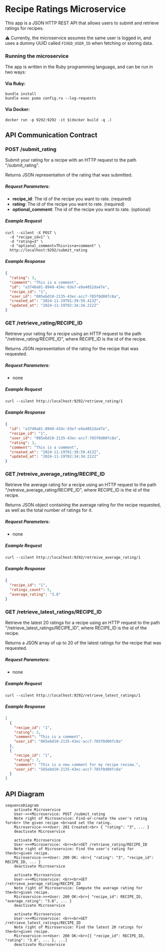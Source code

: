 # Recipe Ratings Microservice

This app is a JSON HTTP REST API that allows users to submit and retrieve ratings for recipes.

⚠️ Currently, the microservice assumes the same user is logged in, and uses a dummy UUID called `FIXED_USER_ID` when fetching or storing data.

### Running the microservice

The app is written in the Ruby programming language, and can be run in two ways:

#### Via Ruby:

```
bundle install
bundle exec puma config.ru --log-requests
```

#### Via Docker:

`docker run -p 9292:9292 -it $(docker build -q .)`

## API Communication Contract

### POST /submit_rating

Submit your rating for a recipe with an HTTP request to the path "/submit_rating".

Returns JSON representation of the rating that was submitted.

##### Request Parameters:

* **recipe_id**: The id of the recipe you want to rate. (required)
* **rating**: The id of the recipe you want to rate. (required)
* **optional_comment**: The id of the recipe you want to rate. (optional)

##### Example Request

```shell
curl --silent -X POST \
  -d "recipe_id=1" \
  -d "rating=3" \
  -d "optional_comment=This+is+a+comment" \
  http://localhost:9292/submit_rating
```

##### Example Response
```json
{
  "rating": 3,
  "comment": "This is a comment",
  "id": "a3740a81-8949-434c-93e7-e9a4052da47e",
  "recipe_id": "1",
  "user_id": "085ebd10-2135-43ec-acc7-785f0d00fc8a",
  "created_at": "2024-11-19T01:39:59.413Z",
  "updated_at": "2024-11-19T02:34:34.212Z"
}
```

### GET /retrieve_rating/RECIPE_ID

Retrieve your rating for a recipe using an HTTP request to the path "/retrieve_rating/RECIPE_ID", where RECIPE_ID is the id of the recipe.

Returns JSON representation of the rating for the recipe that was requested.

##### Request Parameters:

* none

##### Example Request

```shell
curl --silent http://localhost:9292/retrieve_rating/1
```

##### Example Response

```json
{
  "id": "a3740a81-8949-434c-93e7-e9a4052da47e",
  "recipe_id": "1",
  "user_id": "085ebd10-2135-43ec-acc7-785f0d00fc8a",
  "rating": 3,
  "comment": "This is a comment",
  "created_at": "2024-11-19T01:39:59.413Z",
  "updated_at": "2024-11-19T02:34:34.212Z"
}
```

### GET /retreive_average_rating/RECIPE_ID

Retrieve the average rating for a recipe using an HTTP request to the path "/retreive_average_rating/RECIPE_ID", where RECIPE_ID is the id of the recipe.

Returns JSON object containing the average rating for the recipe requested, as well as the total number of ratings for it.

##### Request Parameters:

* none

##### Example Request

```shell
curl --silent http://localhost:9292/retreive_average_rating/1
```


##### Example Response

```json
{
  "recipe_id": "1",
  "ratings_count": 5,
  "average_rating": "3.8"
}
```

### GET /retrieve_latest_ratings/RECIPE_ID

Retrieve the latest 20 ratings for a recipe using an HTTP request to the path "/retrieve_latest_ratings/RECIPE_ID", where RECIPE_ID is the id of the recipe.

Returns a JSON array of up to 20 of the latest ratings for the recipe that was requested.

##### Request Parameters:

* none

##### Example Request

```shell
curl --silent http://localhost:9292/retrieve_latest_ratings/1
```

##### Example Response

```json
[
  {
    "recipe_id": "1",
    "rating": 3,
    "comment": "This is a comment",
    "user_id": "085ebd10-2135-43ec-acc7-785f0d00fc8a"
  },
  {
    "recipe_id": "1",
    "rating": 7,
    "comment": "This is a new comment for my recipe review.",
    "user_id": "585ebd10-2135-43ec-acc7-785f0d00fc8a"
  }
]
```

## API Diagram

```mermaid
sequenceDiagram
    activate Microservice
    User->>+Microservice: POST /submit_rating
    Note right of Microservice: Find-or-create the user's rating for<br> the given recipe <br>and set the rating.
    Microservice->>+User: 201 Created:<br> { "rating": "3", ... }
    deactivate Microservice

    activate Microservice
    User->>+Microservice: <br><br>GET /retrieve_rating/RECIPE_ID
    Note right of Microservice: Find the user's rating for the<br>given recipe.
    Microservice->>+User: 200 OK: <br>{ "rating": "3", "recipe_id": RECIPE_ID, ... }
    deactivate Microservice

    activate Microservice
    User->>+Microservice: <br><br>GET /retrieve_average_rating/RECIPE_ID
    Note right of Microservice: Compute the average rating for the<br>given recipe.
    Microservice->>+User: 200 OK:<br>{ "recipe_id": RECIPE_ID, "average_rating": "3.8", ... }
    deactivate Microservice

    activate Microservice
    User->>+Microservice: <br><br>GET /retrieve_latest_ratings/RECIPE_ID
    Note right of Microservice: Find the latest 20 ratings for the<br>given recipe.
    Microservice->>+User: 200 OK:<br>[{ "recipe_id": RECIPE_ID, "rating": "3.8", ... }, ...]
    deactivate Microservice
```